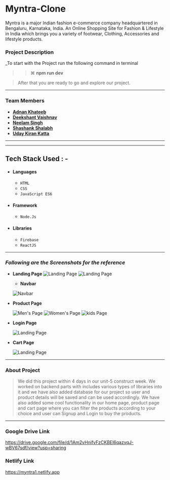 # Myntra-Clone
Myntra is a major Indian fashion e-commerce company headquartered in Bengaluru, Karnataka, India. An Online Shopping Site for Fashion &amp; Lifestyle in India which brings you a variety of footwear, Clothing, Accessories and lifestyle products.

### Project Description

_To start with the Project run the following command in terminal 

> > ⌘ **npm run dev**

> After that you are ready to go and explore our project.

---

### Team Members

- **[Adnan Khateeb](https://github.com/adnankhateeb)**
- **[Deekshant Vaishnav](https://github.com/deekshant57)**
- **[Neelam Singh](https://github.com/Neelam2026)**
- **[Shashank Shalabh](https://github.com/salove16)**
- **[Uday Kiran Katta ](https://github.com/uday2925)**


---

---

## Tech Stack Used : -

- #### Languages
  - `HTML`
  - `CSS`
  - `JavaScript ES6`
- #### Framework
  - `Node.Js`
- #### Libraries
  - `Firebase`
  - `ReactJS`
---

### _Following are the Screenshots for the reference_

- **Landing Page**
  ![Landing Page](https://miro.medium.com/max/3790/1*D94Jv9nZ0GsljjLpbu2WRA.png)
  ![Landing Page](https://miro.medium.com/max/3826/1*4afDPSIM3K6g4oIIXxrrWg.png)
  
  - **Navbar**

  ![Navbar](https://miro.medium.com/max/3786/1*xoFoBAuz5uoN8un719sHoQ.png)

- **Product Page**

  ![Men's Page](https://miro.medium.com/max/3810/1*GKz0e85T0uRxUFGo5z6YdA.png)
  ![Women's Page](https://miro.medium.com/max/3824/1*etlZkAnze2HoxZgSPFQVQQ.png)
  ![kids Page](https://miro.medium.com/max/3818/1*jF96FxJ9Yuq3BirBuIgwsA.png)


- **Login Page**

  ![Landing Page](https://miro.medium.com/max/3826/1*_qfCJJmtvyx_Rkc2j2PW6w.png)


- **Cart Page**

  ![Landing Page](https://miro.medium.com/max/3824/1*niNzUoyrIn9ZVnNckonzDA.png)



---

### About Project

> We did this project within 4 days in our unit-5 construct week. We worked on backend parts with includes various types of libraries into it and we have also added database for our project so user and product details will be saved and can be used accordingly. We have also added some cool functionality in our home page, product page and cart page where you can filter the products according to your choice and user can Signup and Login to buy the products.

---

### Google Drive Link
https://drive.google.com/file/d/1Am2vHnifvFzCKBEl6qazvqJ-wBV67sdf/view?usp=sharing



### Netlify Link
https://myntra1.netlify.app


